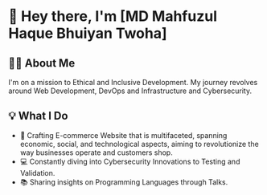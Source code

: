 <!--
**twohaa/twohaa** is a ✨ _special_ ✨ repository because its `README.md` (this file) appears on your GitHub profile.

Here are some ideas to get you started:

- 🔭 I’m currently working on ...
- 🌱 I’m currently learning ...
- 👯 I’m looking to collaborate on ...
- 🤔 I’m looking for help with ...
- 💬 Ask me about ...
- 📫 How to reach me: ...
- 😄 Pronouns: ...
- ⚡ Fun fact: ...
-->

# 🚀 Hey there, I'm [MD Mahfuzul Haque Bhuiyan Twoha]

## 👩‍💻 About Me

I'm on a mission to Ethical and Inclusive Development. My journey revolves around Web Development, DevOps and Infrastructure and Cybersecurity.

## 💡 What I Do

- 🌟 Crafting E-commerce Website that is multifaceted, spanning economic, social, and technological aspects, aiming to revolutionize the way businesses operate and customers shop.
- 💻 Constantly diving into Cybersecurity Innovations to Testing and Validation.
- 📚 Sharing insights on Programming Languages through Talks.
<!--
## 🛠️ Tech Arsenal

- 👩‍💻 Fluent in: [List of Unique Programming Languages/Skills]
- 🚀 Mastering: [Cutting-edge Technologies/Tools You're Exploring]
- 🌐 Building with: [Your Distinctive Tech Stack]

## 🌟 Featured Projects

Dive into my world:

- [Project Name](Link): A [Short Description].
- [Project Name](Link): Unleashing [Brief Description].
- [Project Name](Link): Redefining [Summary of the Project].

## 📫 Get in Touch

- ✉️ Email: [mahfuzztwohaa@gmai.com](mailto:mahfuzztwohaa@gmai.com)
- 🌐 LinkedIn: [linkedin.com/in/mahfuzztwohaa]

## 🎨 Fun Tidbits

- 🌟 When not coding, I'm [Your Unique Non-Tech Hobby/Passion].
- 📷 Fun fact: [A Quirky Fact About Yourself]
- 📚 Current read: [Your Current Fascinating Read]

Ready to embark on something exciting together? Let's connect and innovate!
-->
